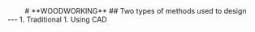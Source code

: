 <center># **WOODWORKING**
## Two types of methods used to design  
</center>
---
1. Traditional  
1. Using CAD

